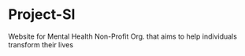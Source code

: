 # Project-SI
Website for Mental Health Non-Profit Org. that aims to help individuals transform their lives

